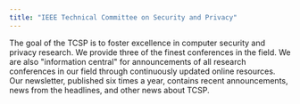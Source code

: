 ```yaml
---
title: "IEEE Technical Committee on Security and Privacy"
---
```


The goal of the TCSP is to foster excellence in computer security and privacy research. We provide three of the finest conferences in the field. We are also "information central" for announcements of all research conferences in our field through continuously updated online resources. Our newsletter, published six times a year, contains recent announcements, news from the headlines, and other news about TCSP.

